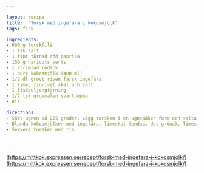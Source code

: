 ```yaml
---

layout: recipe
title:  "Torsk med ingefära i kokosmjölk"
tags: fisk

ingredients:
- 600 g torskfilé
- 1 tsk salt
- 1 fint tärnad röd paprika
- 150 g haricots verts
- 1 strimlad rödlök
- 1 burk kokosmjölk (400 ml)
- 1/2 dl grovt riven färsk ingefära
- 1 lime, finrivet skal och saft
- 1 fiskbuljongtärning
- 1/2 tsk grovmalen svartpeppar
- Ris

directions:
- Sätt ugnen på 225 grader. Lägg torsken i en ugnssäker form och salta. Strö över grönsaker och lök.
- Blanda kokosmjölken med ingefära, limeskal (endast det gröna), limesaft och riv ner buljongtärningen. Häll såsen över fisken. Peppra och tillaga mitt i ugnen i cirka 20 minuter.
- Servera torsken med ris.


---
```


[https://mittkok.expressen.se/recept/torsk-med-ingefara-i-kokosmjolk/](https://mittkok.expressen.se/recept/torsk-med-ingefara-i-kokosmjolk/)


